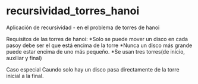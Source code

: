 # recursividad_torres_hanoi
Aplicación de recursividad - en el problema de torres de hanoi

Requisitos de las torres de hanoi:
*Solo se puede mover un disco en cada pasoy debe ser el que está encima de la torre
*Nunca un disco más grande puede estar encima de uno más pequeño.
*Se usan tres torres(de inicio, auxiliar y final)

Caso especial
Caundo solo hay un disco pasa directamente de la torre inicial a la final.

